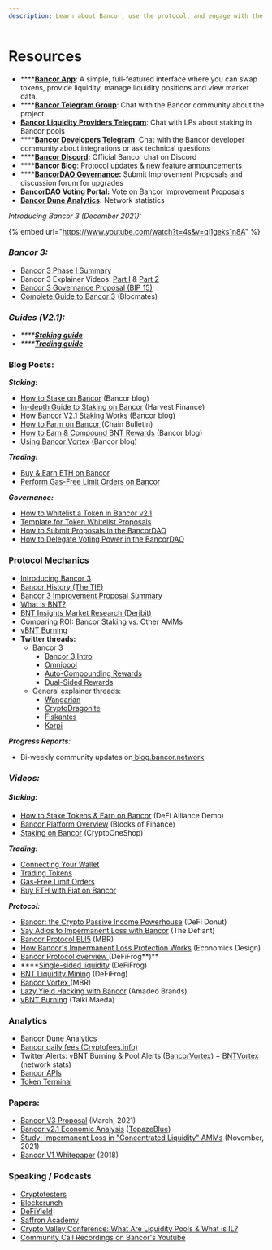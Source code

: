 ```yaml
---
description: Learn about Bancor, use the protocol, and engage with the community.
---
```


# Resources

* ****[**Bancor App**](https://www.bancor.network/): A simple, full-featured interface where you can swap tokens, provide liquidity, manage liquidity positions and view market data.
* ****[**Bancor Telegram Group**](https://t.me/bancor): Chat with the Bancor community about the project
* [**Bancor Liquidity Providers Telegram**](https://t.me/bancortraders): Chat with LPs about staking in Bancor pools
* ****[**Bancor Developers Telegram**](https://t.me/BancorDevelopers): Chat with the Bancor developer community about integrations or ask technical questions
* ****[**Bancor Discord**](https://discord.com/invite/pe7EfaR)**:** Official Bancor chat on Discord
* ****[**Bancor Blog**](https://blog.bancor.network/): Protocol updates & new feature announcements
* ****[**BancorDAO Governance**](http://gov.bancor.network/)**:** Submit Improvement Proposals and discussion forum for upgrades
* [**BancorDAO Voting Portal**](https://vote.bancor.network/)**:** Vote on Bancor Improvement Proposals
* [**Bancor Dune Analytics**](https://duneanalytics.com/Bancor/bancor\_1)**:** Network statistics



_Introducing Bancor 3 (December 2021):_

{% embed url="https://www.youtube.com/watch?t=4s&v=qi1geks1n8A" %}

### _**Bancor 3:**_&#x20;

* [Bancor 3 Phase I Summary](https://blog.bancor.network/bancor-v3-phase-1-governance-proposal-summary-b5b31bbc687d)
* Bancor 3 Explainer Videos: [Part I](https://www.youtube.com/watch?v=vplyoEbM83I) & [Part 2](https://www.youtube.com/watch?v=ZGQU-4geDLU)
* [Bancor 3 Governance Proposal (BIP 15)](https://gov.bancor.network/t/bip15-proposing-bancor-3/3445)
* [Complete Guide to Bancor 3](https://blocmates.com/blogmates/a-complete-guide-to-bancor-3-dawn/?utm\_source=newsletter\&utm\_medium=email\&utm\_campaign=bancor\_3\_updates\&utm\_term=2022-03-25) (Blocmates)

### _**Guides (V2.1):**_

* _****_[_**Staking guide**_](https://blog.bancor.network/guide-single-sided-amm-staking-on-bancor-v2-1-93e6839959ba)
* _****_[_**Trading guide**_](https://blog.bancor.network/how-to-buy-and-earn-snx-on-bancor-345c5625174f)

### Blog Posts:

_**Staking:**_

* [How to Stake on Bancor](https://blog.bancor.network/how-to-stake-liquidity-earn-fees-on-bancor-bff8369274a1) (Bancor blog)
* [In-depth Guide to Staking on Bancor](https://medium.com/harvest-finance/how-to-stake-farm-on-bancor-in-a-single-sided-manner-in-depth-tutorial-ff573e0756de) (Harvest Finance)
* [How Bancor V2.1 Staking Works](https://blog.bancor.network/bancor-v2-1-staking-for-defi-dummies-f104a6a8281e) (Bancor blog)
* [How to Farm on Bancor ](https://chainbulletin.com/how-to-farm-bnt-on-bancor-the-simple-guide/)(Chain Bulletin)
* [How to Earn & Compound BNT Rewards](https://blog.bancor.network/how-to-stake-bnt-liquidity-mining-rewards-compound-yield-2ad40b45c002) (Bancor blog)
* [Using Bancor Vortex](https://blog.bancor.network/using-bancor-vortex-46974a1c14f9) (Bancor blog)

_**Trading:**_

* [Buy & Earn ETH on Bancor](https://medium.com/@definavigator/how-to-buy-and-earn-eth-on-bancor-e156c67f32ab)
* [Perform Gas-Free Limit Orders on Bancor](https://blog.bancor.network/guide-to-bancor-limit-orders-3021219ed2f1)

_**Governance:**_

* [How to Whitelist a Token in Bancor v2.1](https://bancor.medium.com/how-to-whitelist-a-token-on-bancor-v2-1-c867b82675d4)
* [Template for Token Whitelist Proposals](https://docs.google.com/document/d/1PE39vDz6uefxvibEtESGTdU2pUnqfmT0wpiqZscbf3w/edit)
* [How to Submit Proposals in the BancorDAO](https://blog.bancor.network/a-guide-to-bancordao-due-process-d958ceade75)
* [How to Delegate Voting Power in the BancorDAO](https://blog.bancor.network/how-to-delegate-voting-power-in-the-bancordao-b82df46be416)

### Protocol Mechanics

* [Introducing Bancor 3](https://blog.bancor.network/introducing-bancor-3-962a3c601c25)
* [Bancor History (The TIE)](https://research.thetie.io/bancor-history/)
* [Bancor 3 Improvement Proposal Summary](https://blog.bancor.network/bancor-v3-phase-1-governance-proposal-summary-b5b31bbc687d)
* [What is BNT?](https://learn.bybit.com/altcoins/what-is-bancor-bnt/)
* [BNT Insights Market Research (Deribit)](https://insights.deribit.com/market-research/bancor-the-world-token/)
* [Comparing ROI: Bancor Staking vs. Other AMMs](https://twitter.com/korpi87/status/1409449804703440897?s=20)
* [vBNT Burning](https://blog.bancor.network/vbnt-burning-is-live-cd814c2b07fa)
* **Twitter threads:**
  * Bancor 3&#x20;
    * [Bancor 3 Intro](https://twitter.com/Bancor/status/1465445447292571657?s=20)
    * [Omnipool](https://twitter.com/Bancor/status/1471230669644869632?s=20)
    * [Auto-Compounding Rewards](https://twitter.com/Bancor/status/1474026588190744581?s=20)
    * [Dual-Sided Rewards](https://twitter.com/Bancor/status/1479500114255306761?s=20)
  * General explainer threads:
    * [Wangarian](https://twitter.com/Wangarian1/status/1367087459255738370)
    * [CryptoDragonite](https://twitter.com/CryptoDragonite/status/1359299751921938436?s=20)
    * [Fiskantes](https://twitter.com/Fiskantes/status/1368660305153318912?s=20)
    * [Korpi](https://twitter.com/korpi87/status/1366483481367351300?s=20)

_**Progress Reports**:_&#x20;

* Bi-weekly community updates on[ blog.bancor.network](https://blog.bancor.network/)

### _**Videos:**_

#### _**Staking:**_

* [How to Stake Tokens & Earn on Bancor](https://www.youtube.com/watch?v=vpNuyjS9grM\&t=3s) (DeFi Alliance Demo)
* [Bancor Platform Overview](https://www.youtube.com/watch?v=sdd5TToLv9o) (Blocks of Finance)
* [Staking on Bancor](https://youtu.be/3P4vKIHcdas) (CryptoOneShop)

_**Trading:**_

* [Connecting Your Wallet](https://www.youtube.com/watch?v=-bqI7IsC6c0\&t=117s)
* [Trading Tokens](https://www.youtube.com/watch?v=QlqDlZAHSLg\&t=15s)
* [Gas-Free Limit Orders](https://www.youtube.com/watch?v=KaU3ssaK4N8\&t=7s)
* [Buy ETH with Fiat on Bancor](https://www.youtube.com/watch?v=x\_usnvlIu7g)

_**Protocol:**_

* [Bancor: the Crypto Passive Income Powerhouse](https://www.youtube.com/watch?v=4clRscC9BR0\&t=2s) (DeFi Donut)
* [Say Adios to Impermanent Loss with Bancor](https://www.youtube.com/watch?v=dJYjx9\_OK6A) (The Defiant)
* [Bancor Protocol ELI5](https://www.youtube.com/watch?v=MQa8\_4s9wMo) (MBR)
* [How Bancor's Impermanent Loss Protection Works](https://www.youtube.com/watch?v=6YA61LeJqE8) (Economics Design)
* [Bancor Protocol overview ](https://twitter.com/Bancor/status/1359455683939356674?s=20)(DeFiFrog**)**
* ****[Single-sided liquidity](https://twitter.com/DeFiFrog/status/1368623215673626625?s=20) (DeFiFrog)
* [BNT Liquidity Mining](https://www.youtube.com/watch?v=X22Dr2zYW2M) (DeFiFrog)
* [Bancor Vortex ](https://www.youtube.com/watch?v=SbUqcbNqQ-Y)(MBR)
* [Lazy Yield Hacking with Bancor](https://www.youtube.com/watch?v=8YpNh27HD0Y) (Amadeo Brands)
* [vBNT Burning](https://www.youtube.com/watch?v=cWg-oTm5OM8\&t=3s) (Taiki Maeda)

### Analytics

* [Bancor Dune Analytics](https://duneanalytics.com/Bancor/bancor\_1)
* [Bancor daily fees (Cryptofees.info)](https://cryptofees.info/)
* Twitter Alerts: vBNT Burning & Pool Alerts ([BancorVortex](https://twitter.com/BancorVortex)) +  [BNTVortex](https://twitter.com/BntVortex) (network stats)
* [Bancor APIs](https://docs.bancor.network/rest-api/api-reference)
* [Token Terminal](https://www.tokenterminal.com/terminal/projects/bancor)

### Papers:

* [Bancor V3 Proposal](https://gov.bancor.network/t/bip15-proposing-bancor-3/3445) (March, 2021)
* [Bancor v2.1 Economic Analysis](https://drive.google.com/file/d/1en044m2wchn85aQBcoVx2elmxEYd5kEA/view) ([TopazeBlue](https://topaze.blue/))
* [Study: Impermanent Loss in "Concentrated Liquidity" AMMs](https://arxiv.org/abs/2111.09192) (November, 2021)
* [Bancor V1 Whitepaper](https://storage.googleapis.com/website-bancor/2018/04/01ba8253-bancor\_protocol\_whitepaper\_en.pdf) (2018)

### Speaking / Podcasts

* [Cryptotesters](https://twitter.com/cryptotesters/status/1372606017477955592?s=20)
* [Blockcrunch](https://podcasts.apple.com/us/podcast/alpha-leak-how-bancor-solves-impermanent-loss-nate/id1350649166?i=1000513405411)
* [DeFiYield](https://www.youtube.com/watch?v=U\_I1vWvI9r4\&t=239s)
* [Saffron Academy](https://www.youtube.com/watch?v=TjOeUd\_BRNQ)
* [Crypto Valley Conference: What Are Liquidity Pools & What is IL?](https://www.youtube.com/watch?v=zI\_NFEH1xsQ)
* [Community Call Recordings on Bancor's Youtube](https://www.youtube.com/c/BancorProtocol/videos)
